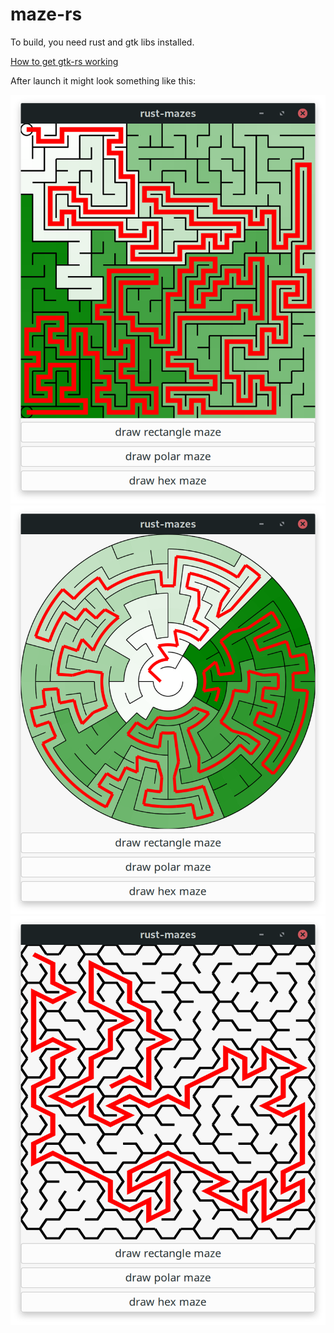 # maze-rs

To build, you need rust and gtk libs installed.

[How to get gtk-rs working](https://gtk-rs.org/docs-src/requirements.html)

After launch it might look something like this:

![screen](img/rect.png)
![screen](img/polar.png)
![screen](img/hex.png)